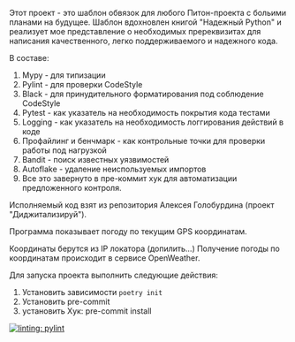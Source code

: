 Этот проект - это шаблон обвязок для любого Питон-проекта с больими планами на будущее.
Шаблон вдохновлен книгой "Надежный Python" и реализует мое представление о необходимых пререквизитах для написания качественного, легко поддерживаемого и надежного кода.

В составе:
1. Mypy - для типизации
2. Pylint - для проверки CodeStyle
3. Black - для принудительного форматирования под соблюдение CodeStyle
4. Pytest - как указатель на необходимость покрытия кода тестами
5. Logging - как указатель на необходимость логгирования действий в коде
6. Профайлинг и бенчмарк - как контрольные точки для проверки работы  под нагрузкой
7. Bandit - поиск известных уязвимостей
8. Autoflake - удаление неиспользуемых импортов
8. Все это завернуто в пре-коммит хук для автоматизации предложенного контроля.

Исполняемый код взят из репозитория Алексея Голобурдина (проект "Диджитализируй").

Программа показывает погоду по текущим GPS координатам.

Координаты берутся из IP локатора (допилить...)
Получение погоды по координатам происходит в сервисе OpenWeather.

Для запуска проекта выполнить следующие действия:
1. Установить зависимости
`poetry init`
2. Установить pre-commit
3. установить Хук: pre-commit install




[![linting: pylint](https://img.shields.io/badge/linting-pylint-yellowgreen)](https://github.com/pylint-dev/pylint)
